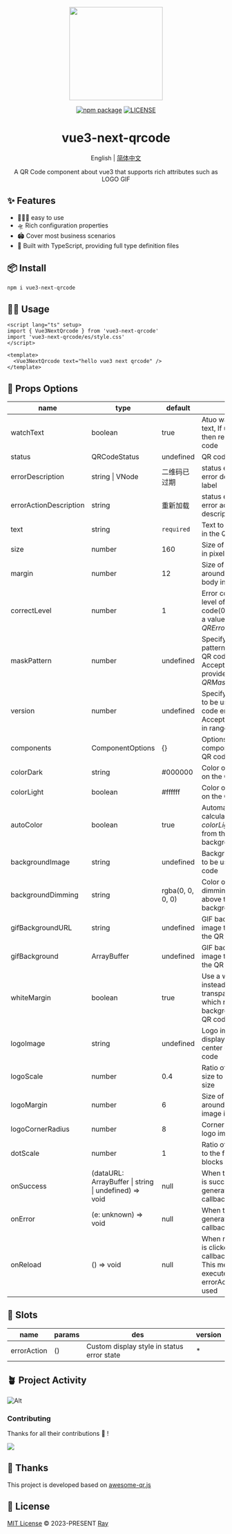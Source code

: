 <p align="center">
  <a href="https://github.com/XiaoDaiGua-Ray/vue3-next-qrcode">
    <img width="216" src="https://usc1.contabostorage.com/c2e495d7890844d392e8ec0c6e5d77eb:alist/ray/ray.svg?sign=ZklU9Bh5b6oKp1X0LOhGwkx4g5mW4wk_w9Jt5zlZ5EQ=:0">
  </a>
</p>
<p align="center">
  <a href="https://www.npmjs.com/package/vue3-next-qrcode?activeTab=readme"><img src="https://img.shields.io/npm/v/vue3-next-qrcode.svg" alt="npm package"></a>
  <a href="https://github.com/XiaoDaiGua-Ray/vue3-next-qrcode/blob/main/LICENSE"><img src="https://img.shields.io/github/license/XiaoDaiGua-Ray/vue3-next-qrcode" alt="LICENSE"></a>
</p>

<div align="center">

# vue3-next-qrcode

English | [简体中文](https://github.com/XiaoDaiGua-Ray/vue3-next-qrcode/blob/main/README.zh-CN.md)

A QR Code component about vue3 that supports rich attributes such as LOGO GIF

</div>

## ✨ Features

- 🏄🏼‍♂️ easy to use
- 🛸 Rich configuration properties
- 🏟️ Cover most business scenarios
- 🎯 Built with TypeScript, providing full type definition files

## 📦 Install

```bash
npm i vue3-next-qrcode
```

## 🤹‍♀️ Usage

```vue
<script lang="ts" setup>
import { Vue3NextQrcode } from 'vue3-next-qrcode'
import 'vue3-next-qrcode/es/style.css'
</script>

<template>
  <Vue3NextQrcode text="hello vue3 next qrcode" />
</template>
```

## 🤺 Props Options

| **name**               | **type**                                              | **default**      | **des**                                                                                                              | **version** |
| ---------------------- | ----------------------------------------------------- | ---------------- | -------------------------------------------------------------------------------------------------------------------- | ----------- |
| watchText              | boolean                                               | true             | Atuo watch QR code text, If update text, then re-render QR code                                                      | \*          |
| status                 | QRCodeStatus                                          | undefined        | QR code status                                                                                                       | \*          |
| errorDescription       | string \| VNode                                       | 二维码已过期     | status error QR code error description label                                                                         | \*          |
| errorActionDescription | string                                                | 重新加载         | status error QR code error action description label                                                                  | \*          |
| text                   | string                                                | `required`       | Text to be encoded in the QR code                                                                                    | \*          |
| size                   | number                                                | 160              | Size of the QR code in pixel                                                                                         | \*          |
| margin                 | number                                                | 12               | Size of margins around the QR code body in pixel                                                                     | \*          |
| correctLevel           | number                                                | 1                | Error correction level of the QR code(0-3), Accepts a value provided by _QRErrorCorrectLevel_                        | \*          |
| maskPattern            | number                                                | undefined        | Specify the mask pattern to be used in QR code encoding, Accepts a value provided by _QRMaskPattern_                 | \*          |
| version                | number                                                | undefined        | Specify the version to be used in QR code encoding, Accepts an integer in range [1, 40]                              | \*          |
| components             | ComponentOptions                                      | {}               | Options to control components in the QR code                                                                         | \*          |
| colorDark              | string                                                | #000000          | Color of the blocks on the QR code                                                                                   | \*          |
| colorLight             | boolean                                               | #ffffff          | Color of the blocks on the QR code                                                                                   | \*          |
| autoColor              | boolean                                               | true             | Automatically calculate the _colorLight_ value from the QR code's background                                         | \*          |
| backgroundImage        | string                                                | undefined        | Background image to be used in the QR code                                                                           | \*          |
| backgroundDimming      | string                                                | rgba(0, 0, 0, 0) | Color of the dimming mask above the background image                                                                 | \*          |
| gifBackgroundURL       | string                                                | undefined        | GIF background image to be used in the QR code                                                                       | \*          |
| gifBackground          | ArrayBuffer                                           | undefined        | GIF background image to be used in the QR code                                                                       | \*          |
| whiteMargin            | boolean                                               | true             | Use a white margin instead of a transparent one which reveals the background of the QR code on margins               | \*          |
| logoImage              | string                                                | undefined        | Logo image to be displayed at the center of the QR code                                                              | \*          |
| logoScale              | number                                                | 0.4              | Ratio of the logo size to the QR code size                                                                           | \*          |
| logoMargin             | number                                                | 6                | Size of margins around the logo image in pixels                                                                      | \*          |
| logoCornerRadius       | number                                                | 8                | Corner radius of the logo image in pixels                                                                            | \*          |
| dotScale               | number                                                | 1                | Ratio of the real size to the full size of the blocks                                                                | \*          |
| onSuccess              | (dataURL: ArrayBuffer \| string \| undefined) => void | null             | When the QR code is successfully generated, this callback is called                                                  | \*          |
| onError                | (e: unknown) => void                                  | null             | When the QR code generation fails, this callback is called                                                           | \*          |
| onReload               | () => void                                            | null             | When reload button is clicked, this callback is called, This method will not execute if the errorAction slot is used | \*          |

## 🔧 Slots

| **name**    | **params** | **des**                                    | **version** |
| ----------- | ---------- | ------------------------------------------ | ----------- |
| errorAction | ()         | Custom display style in status error state | \*          |

## 🪴 Project Activity

![Alt](https://repobeats.axiom.co/api/embed/7802e3c093747ad0cf1dbda3937e7a34500428ad.svg 'Repobeats analytics image')

### Contributing

Thanks for all their contributions 🐝 !

<a href="https://github.com/XiaoDaiGua-Ray/vue3-next-qrcode/graphs/contributors">
  <img src="https://contrib.rocks/image?repo=XiaoDaiGua-Ray/vue3-next-qrcode" />
</a>

## 🌸 Thanks

This project is developed based on [awesome-qr.js](https://github.com/SumiMakito/Awesome-qr.js/blob/master/README.md)

## 📄 License

[MIT License](https://github.com/XiaoDaiGua-Ray/vue3-next-qrcode/blob/main/LICENSE) © 2023-PRESENT [Ray](https://github.com/XiaoDaiGua-Ray/vue3-next-qrcode)
